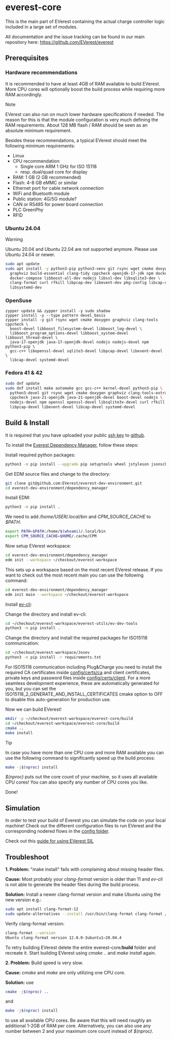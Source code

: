 # everest-core

This is the main part of EVerest containing the actual charge controller logic
included in a large set of modules.

All documentation and the issue tracking can be found in our main repository
here: <https://github.com/EVerest/everest>

## Prerequisites

### Hardware recommendations

It is recommended to have at least 4GB of RAM available to build EVerest. More
CPU cores will optionally boost the build process while requiring more RAM
accordingly.

> [!NOTE]
> EVerest can also run on much lower hardware specifications if needed. The
> reason for this is that the module configuration is very much defining the RAM
> requirements. About 128 MB flash / RAM should be seen as an absolute minimum
> requirement.

Besides these recommendations, a typical EVerest should meet the following
minimum requirements:

* Linux
* CPU recommendation:
  * Single core ARM 1 GHz for ISO 15118
  * resp. dual/quad core for display
* RAM: 1 GB (2 GB recommended)
* Flash: 4-8 GB eMMC or similar
* Ethernet port for cable network connection
* WiFi and Bluetooth module
* Public station: 4G/5G module?
* CAN or RS485 for power board connection
* PLC GreenPhy
* RFID

### Ubuntu 24.04

> [!WARNING]
> Ubuntu 20.04 and Ubuntu 22.04 are not supported anymore. Please use Ubuntu 24.04 or newer.

```bash
sudo apt update
sudo apt install -y python3-pip python3-venv git rsync wget cmake doxygen \
  graphviz build-essential clang-tidy cppcheck openjdk-17-jdk npm docker.io \
  docker-compose libboost-all-dev nodejs libssl-dev libsqlite3-dev \
  clang-format curl rfkill libpcap-dev libevent-dev pkg-config libcap-dev \
  libsystemd-dev
```

### OpenSuse

```shell
zypper update && zypper install -y sudo shadow
zypper install -y --type pattern devel_basis
zypper install -y git rsync wget cmake doxygen graphviz clang-tools cppcheck \
  boost-devel libboost_filesystem-devel libboost_log-devel \
  libboost_program_options-devel libboost_system-devel libboost_thread-devel \
  java-17-openjdk java-17-openjdk-devel nodejs nodejs-devel npm python3-pip \
  gcc-c++ libopenssl-devel sqlite3-devel libpcap-devel libevent-devel \
  libcap-devel systemd-devel
```

### Fedora 41 & 42

```bash
sudo dnf update
sudo dnf install make automake gcc gcc-c++ kernel-devel python3-pip \
  python3-devel git rsync wget cmake doxygen graphviz clang-tools-extra \
  cppcheck java-21-openjdk java-21-openjdk-devel boost-devel nodejs \
  nodejs-devel npm openssl openssl-devel libsqlite3x-devel curl rfkill \
  libpcap-devel libevent-devel libcap-devel systemd-devel
```

## Build & Install

It is required that you have uploaded your public [ssh key](https://www.atlassian.com/git/tutorials/git-ssh)
to [github](https://github.com/settings/keys).

To install the [Everest Dependency Manager](https://github.com/EVerest/everest-dev-environment/blob/main/dependency_manager/README.md),
follow these steps:

Install required python packages:

```bash
python3 -m pip install --upgrade pip setuptools wheel jstyleson jsonschema
```

Get EDM source files and change to the directory:

```bash
git clone git@github.com:EVerest/everest-dev-environment.git
cd everest-dev-environment/dependency_manager
```

Install EDM:

```bash
python3 -m pip install .
```

We need to add */home/USER/.local/bin* and *CPM_SOURCE_CACHE* to *$PATH*:

```bash
export PATH=$PATH:/home/$(whoami)/.local/bin
export CPM_SOURCE_CACHE=$HOME/.cache/CPM
```

Now setup EVerest workspace:

```bash
cd everest-dev-environment/dependency_manager
edm init --workspace ~/checkout/everest-workspace
```

This sets up a workspace based on the most recent EVerest release. If you want
to check out the most recent main you can use the following command:

```bash
cd everest-dev-environment/dependency_manager
edm init main --workspace ~/checkout/everest-workspace
```

Install [ev-cli](https://github.com/EVerest/everest-utils/tree/main/ev-dev-tools):

Change the directory and install ev-cli:

```bash
cd ~/checkout/everest-workspace/everest-utils/ev-dev-tools
python3 -m pip install .
```

Change the directory and install the required packages for ISO15118 communication:

```bash
cd ~/checkout/everest-workspace/Josev
python3 -m pip install -r requirements.txt
```

For ISO15118 communication including Plug&Charge you need to install the
required CA certificates inside [config/certs/ca](config/certs/ca) and client
certificates, private keys and password files inside [config/certs/client](config/certs/client/).
For a more seamless development experience, these are automatically generated
for you, but you can set the ISO15118_2_GENERATE_AND_INSTALL_CERTIFICATES cmake
option to OFF to disable this auto-generation for production use.

Now we can build EVerest!

```bash
mkdir -p ~/checkout/everest-workspace/everest-core/build
cd ~/checkout/everest-workspace/everest-core/build
cmake ..
make install
```

> [!TIP]
> In case you have more than one CPU core and more RAM available you can use the
> following command to significantly speed up the build process:

```bash
make -j$(nproc) install
```

*$(nproc)* puts out the core count of your machine, so it uses all available CPU
cores! You can also specify any number of CPU cores you like.

Done!

<!--- WIP: [everest-cpp - Init Script](https://github.com/EVerest/everest-utils/tree/main/everest-cpp) -->

## Simulation

In order to test your build of Everest you can simulate the code on your local
machine! Check out the different configuration files to run EVerest and the
corresponding nodered flows in the [config folder](config/).

Check out this [guide for using EVerest SIL](https://everest.github.io/nightly/tutorials/run_sil/index.html)

## Troubleshoot

**1. Problem:** "make install" fails with complaining about missing header files.

**Cause:** Most probably your *clang-format* version is older than 11 and
*ev-cli* is not able to generate the header files during the build process.

**Solution:** Install a newer clang-format version and make Ubuntu using the new
version e.g.:

```bash
sudo apt install clang-format-12
sudo update-alternatives --install /usr/bin/clang-format clang-format /usr/bin/clang-format-12 100
```

Verify clang-format version:

```bash
clang-format --version
Ubuntu clang-format version 12.0.0-3ubuntu1~20.04.4
```

To retry building EVerest delete the entire everest-core/**build** folder and
recreate it. Start building EVerest using *cmake ..* and *make install* again.

**2. Problem:** Build speed is very slow.

**Cause:** *cmake* and *make* are only utilizing one CPU core.

**Solution:** use

```bash
cmake -j$(nproc) .. 
```

and

```bash
make -j$(nproc) install
```

to use all available CPU cores. Be aware that this will need roughly an
additional 1-2GB of RAM per core. Alternatively, you can also use any number
between 2 and your maximum core count instead of *$(nproc)*.
